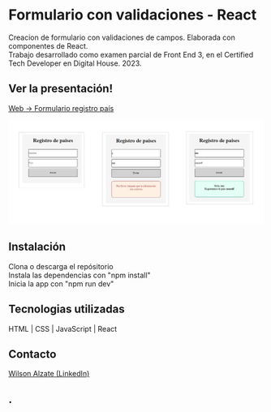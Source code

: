 # Formulario con validaciones - React
Creacion de formulario con validaciones de campos. Elaborada con componentes de React.\
Trabajo desarrollado como examen parcial de Front End 3, en el Certified Tech Developer en Digital House. 2023.

## Ver la presentación!
[Web -> Formulario registro país](hhttps://wilalz.github.io/examen_parcial_frontend_3_DH/)

<!-- imagen -->
![Imagen](https://github.com/Wilalz/examen_parcial_frontend_3_DH/blob/main/Web%20resultante%20entregable%20parcial%2031%20mayo.jpg)

## Instalación
Clona o descarga el repósitorio\
Instala las dependencias con "npm install"\
Inicia la app con "npm run dev"

## Tecnologias utilizadas
HTML | CSS | JavaScript | React

## Contacto
[Wilson Alzate (LinkedIn)](https://www.linkedin.com/in/wilson-alzate-pineda/)



## .